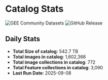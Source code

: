 # Catalog Stats

![GEE Community Datasets](https://img.shields.io/endpoint?url=https://gist.githubusercontent.com/samapriya/34bc0c1280d475d3a69e3b60a706226e/raw/community.json)
![GitHub Release](https://img.shields.io/github/v/release/samapriya/awesome-gee-community-datasets)

## Daily Stats

<!-- START_MARKER -->
* **Total Size of catalog**: 542.7 TB
* **Total images in catalog**: 1,602,366
* **Total image collections in catalog**: 772
* **Total Feature collections in catalog**: 3,090
* **Last Run Date**: 2025-09-08
<!-- END_MARKER -->
